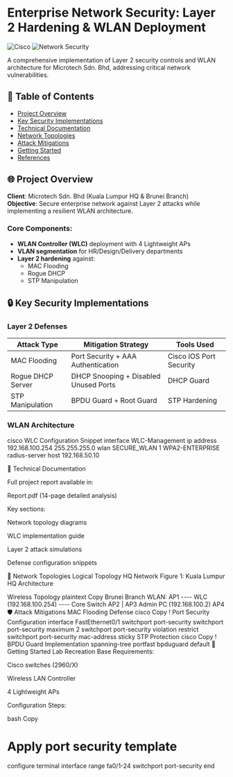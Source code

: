 # Enterprise Network Security: Layer 2 Hardening & WLAN Deployment

![Cisco](https://img.shields.io/badge/Cisco-CCNA-blue?logo=cisco)
![Network Security](https://img.shields.io/badge/Security-Layer_2_Defenses-green)

A comprehensive implementation of Layer 2 security controls and WLAN architecture for Microtech Sdn. Bhd, addressing critical network vulnerabilities.

## 📖 Table of Contents
- [Project Overview](#-project-overview)
- [Key Security Implementations](#-key-security-implementations)
- [Technical Documentation](#-technical-documentation)
- [Network Topologies](#-network-topologies)
- [Attack Mitigations](#-attack-mitigations)
- [Getting Started](#-getting-started)
- [References](#-references)

## 🌐 Project Overview
**Client**: Microtech Sdn. Bhd (Kuala Lumpur HQ & Brunei Branch)  
**Objective**: Secure enterprise network against Layer 2 attacks while implementing a resilient WLAN architecture.

### Core Components:
- **WLAN Controller (WLC)** deployment with 4 Lightweight APs
- **VLAN segmentation** for HR/Design/Delivery departments
- **Layer 2 hardening** against:
  - MAC Flooding
  - Rogue DHCP
  - STP Manipulation

## 🔒 Key Security Implementations

### Layer 2 Defenses
| Attack Type          | Mitigation Strategy                          | Tools Used              |
|----------------------|---------------------------------------------|-------------------------|
| MAC Flooding         | Port Security + AAA Authentication          | Cisco IOS Port Security |
| Rogue DHCP Server    | DHCP Snooping + Disabled Unused Ports       | DHCP Guard              |
| STP Manipulation     | BPDU Guard + Root Guard                     | STP Hardening           |

### WLAN Architecture
cisco
WLC Configuration Snippet
interface WLC-Management
 ip address 192.168.100.254 255.255.255.0
wlan SECURE_WLAN 1 WPA2-ENTERPRISE
  radius-server host 192.168.50.10


📄 Technical Documentation

Full project report available in:

Report.pdf (14-page detailed analysis)

Key sections:

Network topology diagrams

WLC implementation guide

Layer 2 attack simulations

Defense configuration snippets

🌉 Network Topologies
Logical Topology
HQ Network
Figure 1: Kuala Lumpur HQ Architecture

Wireless Topology
plaintext
Copy
Brunei Branch WLAN:
AP1 ---- WLC (192.168.100.254) ---- Core Switch
AP2       |
AP3    Admin PC (192.168.100.2)
AP4
🛡️ Attack Mitigations
MAC Flooding Defense
cisco
Copy
! Port Security Configuration
interface FastEthernet0/1
 switchport port-security
 switchport port-security maximum 2
 switchport port-security violation restrict
 switchport port-security mac-address sticky
STP Protection
cisco
Copy
! BPDU Guard Implementation
spanning-tree portfast bpduguard default
🚀 Getting Started
Lab Recreation
Base Requirements:

Cisco switches (2960/X)

Wireless LAN Controller

4 Lightweight APs

Configuration Steps:

bash
Copy
# Apply port security template
configure terminal
interface range fa0/1-24
switchport port-security
end

